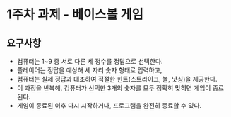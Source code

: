 # 1주차 과제 - 베이스볼 게임

## 요구사항

- 컴퓨터는 1~9 중 서로 다른 세 정수를 정답으로 선택한다.
- 플레이어는 정답을 예상해 세 자리 숫자 형태로 입력하고,
- 컴퓨터는 실제 정답과 대조하여 적절한 힌트(스트라이크, 볼, 낫싱)을 제공한다.
- 이 과정을 반복해, 컴퓨터가 선택한 3개의 숫자를 모두 정확히 맞히면 게임이 종료된다.
- 게임이 종료된 이후 다시 시작하거나, 프로그램을 완전히 종료할 수 있다.
